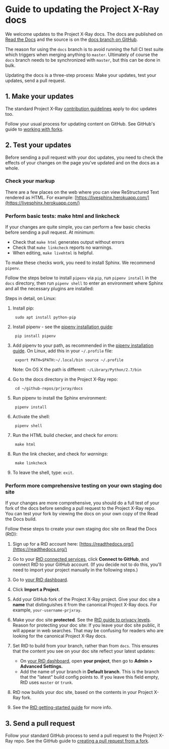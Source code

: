 # Guide to updating the Project X-Ray docs

We welcome updates to the Project X-Ray docs. The docs are published on [Read
the Docs](http://prjxray.readthedocs.io) and the source is on the [docs branch on GitHub](https://github.com/SymbiFlow/prjxray/tree/docs/docs).

The reason for using the `docs` branch is to avoid running the full CI test suite which triggers when merging anything to `master`. Ultimately of course the `docs` branch needs to be synchronized with `master`, but this can be done in bulk.

Updating the docs is a three-step process: Make your updates, test your updates,
send a pull request.

## 1. Make your updates

The standard Project X-Ray [contribution guidelines](CONTRIBUTING.md) apply to
doc updates too.

Follow your usual process for updating content on GitHub. See GitHub's guide to
[working with forks](https://help.github.com/articles/working-with-forks/).

## 2. Test your updates

Before sending a pull request with your doc updates, you need to check the
effects of your changes on the page you've updated and on the docs as a whole.

### Check your markup

There are a few places on the web where you can view ReStructured Text rendered
as HTML. For example:
[https://livesphinx.herokuapp.com/](https://livesphinx.herokuapp.com/)

### Perform basic tests: make html and linkcheck

If your changes are quite simple, you can perform a few basic checks before
sending a pull request. At minimum:

-  Check that `make html` generates output without errors
-  Check that `make linkcheck` reports no warnings.
-  When editing, `make livehtml` is helpful.

To make these checks work, you need to install Sphinx. We recommend `pipenv`.

Follow the steps below to install `pipenv` via `pip`, run `pipenv install` in
the `docs` directory, then run `pipenv shell` to enter an environment where
Sphinx and all the necessary plugins are installed:

Steps in detail, on Linux:

1. Install pip:

        sudo apt install python-pip

1. Install pipenv - see the
  [pipenv installation
  guide](http://pipenv.readthedocs.io/en/latest/install/#installing-pipenv):

        pip install pipenv

1. Add pipenv to your path, as recommended in the
  [pipenv installation
  guide](http://pipenv.readthedocs.io/en/latest/install/#installing-pipenv). On
  Linux, add this in your `~/.profile` file:

        export PATH=$PATH:~/.local/bin source ~/.profile

    Note: On OS X the path is different: `~/Library/Python/2.7/bin`

1. Go to the docs directory in the Project X-Ray repo:

        cd ~/github-repos/prjxray/docs

1. Run pipenv to install the Sphinx environment:

        pipenv install

1. Activate the shell:

        pipenv shell

1. Run the HTML build checker, and check for _errors_:

        make html

1. Run the link checker, and check for _warnings_:

        make linkcheck

1. To leave the shell, type: `exit`.

### Perform more comprehensive testing on your own staging doc site

If your changes are more comprehensive, you should do a full test of your fork
of the docs before sending a pull request to the Project X-Ray repo. You can
test your fork by viewing the docs on your own copy of the Read the Docs
build.

Follow these steps to create your own staging doc site on Read the Docs (RtD):

1. Sign up for a RtD account here:
   [https://readthedocs.org/](https://readthedocs.org/)
1. Go to your [RtD connected
   services](https://readthedocs.org/accounts/social/connections/), click
   **Connect to GitHub**, and connect RtD to your GitHub account. (If you
   decide not to do this, you'll need to import your project manually in the
   following steps.)
1. Go to [your RtD dashboard](https://readthedocs.org/dashboard/).
1. Click **Import a Project**.
1. Add your GitHub fork of the Project X-Ray project. Give your doc site a
   **name** that distinguishes it from the canonical Project X-Ray docs. For
   example, `your-username-prjxray`.
1. Make your doc site **protected**. See the [RtD guide to privacy
   levels](http://docs.readthedocs.io/en/latest/privacy.html).
   Reason for protecting your doc site: If you leave your doc site public, it
   will appear in web searches. That may be confusing for readers who are
   looking for the canonical Project X-Ray docs.
1. Set RtD to build from your branch, rather than from `docs`. This ensures
   that the content you see on your doc site reflect your latest updates:
   -  On [your RtD dashboard](https://readthedocs.org/dashboard/),
      open **your project**, then go to **Admin > Advanced Settings.**
   -  Add the name of your branch in **Default branch**. This is the
      branch that the "latest" build config points to. If you leave this field
      empty, RtD uses `master` or `trunk`.

1. RtD now builds your doc site, based on the contents in your Project X-Ray
   fork.
1. See the [RtD getting-started
   guide](https://docs.readthedocs.io/en/latest/getting_started.html#import-docs)
   for more info.

## 3. Send a pull request

Follow your standard GitHub process to send a pull request to the Project X-Ray
repo. See the GitHub guide to [creating a pull request from a
fork](https://help.github.com/articles/creating-a-pull-request-from-a-fork/).
